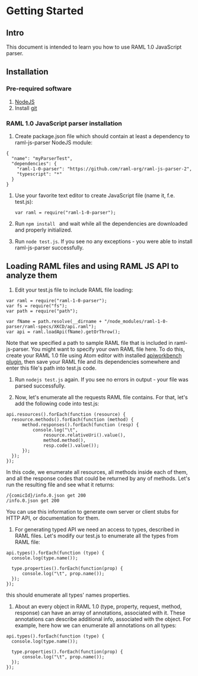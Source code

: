 # Getting Started

## Intro

This document is intended to learn you how to use RAML 1.0 JavaScript parser.

## Installation

###	Pre-required software

1.	[NodeJS](https://nodejs.org/en/download/)
1.	Install [git](https://git-scm.com/downloads)

###	RAML 1.0 JavaScript parser installation
1. Create package.json file which should contain at least a dependency to raml-js-parser NodeJS module:
  ```
  {
    "name": "myParserTest",
    "dependencies": {
      "raml-1-0-parser": "https://github.com/raml-org/raml-js-parser-2",
      "typescript": "*"
    }
  }
  ```
1.	Use your favorite text editor to create JavaScript file (name it, f.e. test.js):

	```
	var raml = require("raml-1-0-parser");
	```

1. Run ```npm install ``` and wait while all the dependencies are downloaded
and properly initialized.

1. Run ```node test.js```. If you see no any exceptions - you were able to install raml-js-parser successfully.

## Loading RAML files and using RAML JS API to analyze them

1. Edit your test.js file to include RAML file loading:
  ```
  var raml = require("raml-1-0-parser");
  var fs = require("fs");
  var path = require("path");

  var fName = path.resolve(__dirname + "/node_modules/raml-1-0-parser/raml-specs/XKCD/api.raml");
  var api = raml.loadApi(fName).getOrThrow();
  ```
  Note that we specified a path to sample RAML file that is included in raml-js-parser. You might want to specify your own RAML file here. To do this, create your RAML 1.0 file using Atom editor with installed [apiworkbench plugin](http://apiworkbench.com/docs/), then save your RAML file and its dependencies somewhere and enter this file's path into test.js code.

1. Run ```nodejs test.js``` again. If you see no errors in output - your file was parsed successfully.

1. Now, let's enumerate all the requests RAML file contains. For that, let's add the following code into test.js:

  ```
  api.resources().forEach(function (resource) {
  	resource.methods().forEach(function (method) {
  		method.responses().forEach(function (resp) {
  			console.log("\t",
  				resource.relativeUri().value(),
  				method.method(),
  				resp.code().value());
  		});
  	});
  });
  ```
  In this code, we enumerate all resources, all methods inside each of them, and all the response codes that could be returned by any of methods. Let's run the resulting file and see what it returns:
  ```
  /{comicId}/info.0.json get 200
  /info.0.json get 200
  ```
  You can use this information to generate own server or client stubs for HTTP API, or documentation for them.

  1. For generating typed API we need an access to types, described in RAML files. Let's modify our test.js to enumerate all the types from RAML file:
  ```
  api.types().forEach(function (type) {
  	console.log(type.name());

  	type.properties().forEach(function(prop) {
  		console.log("\t", prop.name());
  	});
  });
  ```

  this should enumerate all types' names properties.

  1. About an every object in RAML 1.0 (type, property, request, method, response) can have an array of annotations, associated with it. These annotations can describe additional info, associated with the object. For example, here how we can enumerate all annotations on all types:

  ```
  api.types().forEach(function (type) {
  	console.log(type.name());

  	type.properties().forEach(function(prop) {
  		console.log("\t", prop.name());
  	});
  });
  ```
